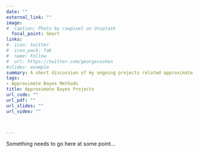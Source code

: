 ```yaml
---
date: ""
external_link: ""
image:
#  caption: Photo by rawpixel on Unsplash
  focal_point: Smart
links:
#- icon: twitter
#  icon_pack: fab
#  name: Follow
#  url: https://twitter.com/georgecushen
#slides: example
summary: A short discussion of my ongoing projects related approximate Bayesian methods.
tags: 
- Approximate Bayes Methods
title: Approximate Bayes Projects
url_code: ""
url_pdf: ""
url_slides: ""
url_video: ""



---
```


Something needs to go here at some point...